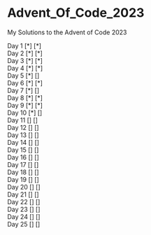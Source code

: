 # Advent_Of_Code_2023
My Solutions to the Advent of Code 2023

Day 1   [\*] [\*]  
Day 2   [\*] [\*]  
Day 3   [\*] [\*]  
Day 4   [\*] [\*]  
Day 5   [\*] []  
Day 6   [\*] [\*]  
Day 7   [\*] []  
Day 8   [\*] [\*]  
Day 9   [\*] [\*]  
Day 10  [\*] []  
Day 11  [] []  
Day 12  [] []  
Day 13  [] []  
Day 14  [] []  
Day 15  [] []  
Day 16  [] []  
Day 17  [] []  
Day 18  [] []  
Day 19  [] []  
Day 20  [] []  
Day 21  [] []  
Day 22  [] []  
Day 23  [] []  
Day 24  [] []  
Day 25  [] []  